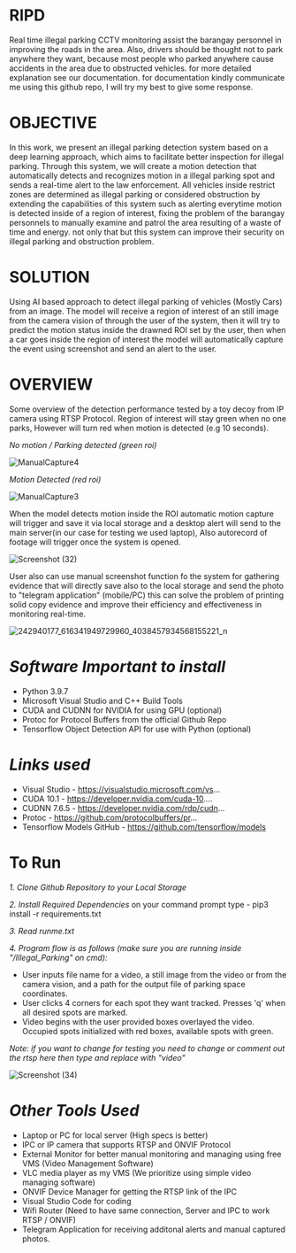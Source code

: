 # RIPD
Real time illegal parking CCTV monitoring assist the barangay personnel in improving the roads in the area. Also, drivers should be thought not to park anywhere they want, because most people who parked anywhere cause accidents in the area due to obstructed vehicles. for more detailed explanation see our documentation. for documentation kindly communicate me using this github repo, I will try my best to give some response.

# OBJECTIVE
In this work, we present an illegal parking detection system based on a deep learning approach, which aims to facilitate better inspection for illegal parking. Through this system, we will create a motion detection that automatically detects and recognizes motion in a illegal parking spot and sends a real-time alert to the law enforcement.  All vehicles inside restrict zones are determined as illegal parking or considered obstruction by extending the capabilities of this system such as alerting everytime motion is detected inside of a region of interest, fixing the problem of the barangay personnels to manually examine and patrol the area resulting of a waste of time and energy. not only that but this system can improve their security on illegal parking and obstruction problem.

# SOLUTION
Using AI based approach to detect illegal parking of vehicles (Mostly Cars) from an image. The model will receive a region of interest of an still image from the camera vision of through the user of the system, then it will try to predict the motion status inside the drawned ROI set by the user, then when a car goes inside the region of interest the model will automatically capture the event using screenshot and send an alert to the user. 

# OVERVIEW
Some overview of the detection performance tested by a toy decoy from IP camera using RTSP Protocol. Region of interest will stay green when no one parks, However will
turn red when motion is detected (e.g 10 seconds). 

<i>No motion / Parking detected (green roi)</i>

![ManualCapture4](https://user-images.githubusercontent.com/93422550/139554358-3ca26a7f-89eb-4c41-8465-894a30e4ac21.png)

<i>Motion Detected (red roi)</i>

![ManualCapture3](https://user-images.githubusercontent.com/93422550/139554342-11f9c42d-5a34-4316-be98-5fb3a2dd971c.png)

When the model detects motion inside the ROI automatic motion capture will trigger and save it via local storage and a desktop alert will send to the main server(in our case for testing we used laptop), Also autorecord of footage will trigger once the system is opened.

![Screenshot (32)](https://user-images.githubusercontent.com/93422550/139555929-ee1a9897-bf5c-439d-b849-fff8fe3420e3.png)

User also can use manual screenshot function fo the system for gathering evidence that will directly save also to the local storage and send the photo to "telegram application" (mobile/PC) this can solve the problem of printing solid copy evidence and improve their efficiency and effectiveness in monitoring real-time.

![242940177_616341949729960_4038457934568155221_n](https://user-images.githubusercontent.com/93422550/139556008-44781c73-cfbb-41ad-a4df-8b9dd2b512be.jpg)


# <i>Software Important to install</i>

  * Python 3.9.7 
  * Microsoft Visual Studio and C++ Build Tools
  * CUDA and CUDNN for NVIDIA for using GPU (optional)
  * Protoc for Protocol Buffers from the official Github Repo
  * Tensorflow Object Detection API for use with Python (optional)
  
# <i>Links used</i>

  * Visual Studio - https://visualstudio.microsoft.com/vs... 
  * CUDA 10.1 -  https://developer.nvidia.com/cuda-10....
  * CUDNN 7.6.5 -  https://developer.nvidia.com/rdp/cudn... 
  * Protoc - https://github.com/protocolbuffers/pr...
  * Tensorflow Models GitHub - https://github.com/tensorflow/models 

# To Run

  <i> 1. Clone Github Repository to your Local Storage </i>
  
  <i> 2. Install Required Dependencies </i>
        on your command prompt type - pip3 install -r requirements.txt
        
  <i> 3. Read runme.txt </i>
  
  <i> 4. Program flow is as follows (make sure you are running inside "/Illegal_Parking" on cmd): </i>
  
  * User inputs file name for a video, a still image from the video or from the camera vision, and a path for the output file of parking space coordinates.
  * User clicks 4 corners for each spot they want tracked. Presses 'q' when all desired spots are marked.
  * Video begins with the user provided boxes overlayed the video. Occupied spots initialized with red boxes, available spots with green.

<i> Note: if you want to change for testing you need to change or comment out the rtsp here then type and replace with "video" </i>

![Screenshot (34)](https://user-images.githubusercontent.com/93422550/139556348-1344a4ee-d359-462f-9bf3-7f9a1d79e9c0.png)

# <i>Other Tools Used</i>
  * Laptop or PC for local server (High specs is better)
  * IPC or IP camera that supports RTSP and ONVIF Protocol
  * External Monitor for better manual monitoring and managing using free VMS (Video Management Software)
  * VLC media player as my VMS (We prioritize using simple video managing software)
  * ONVIF Device Manager for getting the RTSP link of the IPC
  * Visual Studio Code for coding
  * Wifi Router (Need to have same connection, Server and IPC to work RTSP / ONVIF)
  * Telegram Application for receiving additonal alerts and manual captured photos.



